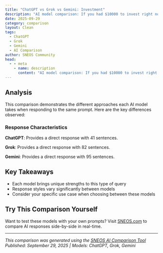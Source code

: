 ```yaml
---
title: "ChatGPT vs Grok vs Gemini: Investment"
description: "AI model comparison: If you had $10000 to invest right now what would you choose and why? Include specific recommendation..."
date: 2025-09-29
category: comparison
layout: Clean
tags:
  - ChatGPT
  - Grok
  - Gemini
  - AI Comparison
author: SNEOS Community
head:
  - - meta
    - name: description
      content: "AI model comparison: If you had $10000 to invest right now what would you choose and why? Include specific recommendations..."
---
```


<ChatComparison
  title="ChatGPT vs Grok vs Gemini: Investment"
  prompt="If you had $10000 to invest right now what would you choose and why? Include specific recommendations"
  :responses='{
    "ChatGPT": "I\u0027m not a licensed financial advisor, but I can share a diversified approach to investing $10,000 based on common strategies as of mid-2024. The best choice depends on your risk tolerance, investment horizon, and financial goals. Here\u0027s a sample diversified portfolio and rationale:\n\n### 1. U.S. Stock Market Exposure (40% - $4,000)\n**Recommendation:** Invest in a low-cost total stock market ETF like **Vanguard Total Stock Market ETF (VTI)** or **Schwab U.S. Broad Market ETF (SCHB).**\n\n- **Why?** Offers broad exposure to U.S. companies of all sizes, providing growth potential over the long term.\n- **Risk:** Moderate to high volatility but historically strong returns over decades.\n\n### 2. International Stocks (20% - $2,000)\n**Recommendation:** Consider international ETFs such as **Vanguard FTSE Developed Markets ETF (VEA)** or **iShares MSCI Emerging Markets ETF (EEM).**\n\n- **Why?** Adds diversification outside the U.S., capturing growth in developed and emerging economies.\n- **Risk:** Can be more volatile due to currency fluctuations and geopolitical risks.\n\n### 3. Bonds or Fixed Income (20% - $2,000)\n**Recommendation:** Use a bond ETF like **Vanguard Total Bond Market ETF (BND)** or **iShares U.S. Treasury Bond ETF (GOVT).**\n\n- **Why?** Provides stability, income, and reduces volatility in your portfolio.\n\n### 4. Sector or Thematic ETFs (10% - $1,000)\n**Recommendation:** Invest in themes you believe in long term such as technology, clean energy, or healthcare. Examples:\n- **ARK Innovation ETF (ARKK)** for disruptive tech.\n- **iShares Global Clean Energy ETF (ICLN)** for renewable energy.\n\n- **Why?** Potential for higher growth by focusing on innovative sectors.\n\n### 5. Cash or Alternative Investments (10% - $1,000)\n- Keep some cash liquid for flexibility or consider alternative assets like REIT ETFs (**Vanguard Real Estate ETF - VNQ**) or cryptocurrencies if you\u2019re comfortable with high risk.\n\n---\n\n### Additional Tips:\n- **Emergency Fund:** Ensure you have 3-6 months of expenses saved separately before investing.\n- **Roth IRA:** If eligible, consider investing this money inside a tax-advantaged account.\n- **Dollar-Cost Averaging:** Invest gradually over a few months to reduce market timing risk.\n- **Review Annually:** Rebalance your portfolio based on your goals and market shifts.\n\n---\n\n**Summary Example Allocation:**\n| Asset Class            | ETF Recommendation      | Amount  |\n|-----------------------|-------------------------|---------|\n| U.S. Stocks           | VTI                     | $4,000  |\n| International Stocks  | VEA or EEM              | $2,000  |\n| Bonds                 | BND or GOVT             | $2,000  |\n| Thematic / Sector ETFs| ARKK or ICLN            | $1,000  |\n| Cash / Alternatives   | VNQ or Crypto (optional)| $1,000  |\n\n---\n\nIf you want, I can help tailor this further based on your risk profile or interests!",
    "Grok": "Investing $10,000 involves considering your financial goals, risk tolerance, time horizon, and current market conditions. Since I don\u2019t have personal financial data or real-time market insights beyond October 2023, I\u2019ll provide a generalized strategy based on timeless investment principles and diversification to balance risk and potential returns. This is not financial advice, but a thought experiment\u2014always consult a financial advisor for personalized recommendations.\n\n### Investment Strategy Overview\nI would allocate the $10,000 across a mix of asset classes to achieve diversification, balancing growth potential with stability. My choices reflect a moderate risk tolerance and a 5-10 year investment horizon. Here\u0027s the breakdown:\n\n#### 1. Index Funds/ETFs (50% or $5,000)\n- **What**: Invest in a broad market index fund or ETF, such as the **Vanguard S\u0026P 500 ETF (VOO)** or the **iShares Core MSCI Total International Stock ETF (IXUS)** for global exposure.\n- **Allocation**: $3,000 in VOO (U.S. market exposure) and $2,000 in IXUS (international exposure).\n- **Why**: Index funds provide low-cost exposure to a wide range of companies, reducing the risk of individual stock failure. The S\u0026P 500 historically averages ~10% annual returns over the long term (adjusted for inflation, closer to 7-8%). International ETFs diversify geographically, hedging against U.S.-centric risks. Vanguard and iShares are known for low expense ratios (e.g., VOO\u2019s is ~0.03%), maximizing returns.\n- **Risk**: Moderate. Markets can be volatile in the short term, but over 5-10 years, they tend to grow.\n\n#### 2. Individual Stocks (20% or $2,000)\n- **What**: Invest in a few high-quality, growth-oriented companies with strong fundamentals.\n- **Specific Picks**:\n  - **Apple (AAPL)**: $1,000 - A leader in technology with consistent innovation, strong cash flow, and a massive ecosystem. It\u2019s a relatively stable blue-chip stock with growth potential.\n  - **Microsoft (MSFT)**: $1,000 - A dominant player in cloud computing (Azure) and AI, with diversified revenue streams and solid financials.\n- **Why**: Individual stocks offer higher growth potential than index funds but come with higher risk. Apple and Microsoft are established companies with competitive advantages and long-term growth prospects in tech, a sector driving modern economies. I\u2019d limit this to 20% to avoid over-concentration.\n- **Risk**: High. Stock prices can fluctuate due to company-specific or market-wide issues.\n\n#### 3. Bonds/Stable Income (15% or $1,500)\n- **What**: Invest in a bond ETF like the **iShares Core U.S. Aggregate Bond ETF (AGG)** or Treasury securities via a platform like TreasuryDirect.gov.\n- **Why**: Bonds provide stability and income, acting as a buffer against stock market volatility. AGG offers diversified exposure to U.S. investment-grade bonds with a low expense ratio (~0.03%). Alternatively, U.S. Treasuries are backed by the government, offering near-zero default risk. With interest rates potentially high (as they were in 2023), yields on bonds are attractive for income.\n- **Risk**: Low to moderate. Bond prices can fall if interest rates rise, but they\u2019re safer than stocks.\n\n#### 4. High-Yield Savings or Cash Equivalent (15% or $1,500)\n- **What**: Park money in a high-yield savings account or a money market fund through platforms like **Ally Bank** or **Marcus by Goldman Sachs**, or purchase short-term Treasury bills.\n- **Why**: High-yield savings accounts or T-bills offer safety and liquidity, with yields around 4-5% annually (based on 2023 rates). This portion acts as an emergency buffer or a reserve for future opportunities (e.g., buying dips in the market). It\u2019s a low-risk way to earn some return on cash while keeping it accessible.\n- **Risk**: Very low. Returns may not keep up with inflation, but capital is safe.\n\n### Why This Mix?\n- **Diversification**: Spreading across stocks, bonds, and cash equivalents reduces risk. If one asset class underperforms, others may offset losses.\n- **Growth with Stability**: The majority (70%) is in growth-oriented assets (index funds and stocks), while 30% is in safer investments (bonds and cash) to protect against downturns.\n- **Cost-Effectiveness**: Choosing low-cost ETFs and funds minimizes fees, which can erode returns over time.\n- **Long-Term Focus**: This portfolio is designed for 5-10 years, balancing growth (stocks) with income and safety (bonds/cash).\n\n### Additional Considerations\n- **Platform**: Use a low-cost brokerage like **Fidelity**, **Schwab**, or **Robinhood** to execute these investments. Many offer commission-free trades on ETFs and stocks.\n- **Rebalancing**: Review the portfolio annually or after major market shifts to maintain the target allocation (e.g., 50% ETFs, 20% stocks, etc.).\n- **Risk Tolerance**: If you\u2019re more risk-averse, shift more to bonds/cash. If aggressive, increase stock or ETF exposure.\n- **Taxes**: Consider tax-advantaged accounts like an IRA if eligible, to defer or avoid taxes on gains/dividends.\n\n### Potential Returns (Hypothetical)\n- Index Funds: ~7-10% average annual return (historical S\u0026P 500 and global market averages).\n- Individual Stocks: 10-15% if well-chosen, but varies widely.\n- Bonds: ~2-4% yield (depending on rates).\n- Cash Equivalent: ~4-5% (based on 2023 high-yield savings/T-bill rates).\n- Weighted Average Return: ~6-8% annually before inflation and taxes, though this is speculative and depends on market conditions.\n\n### Final Thoughts\nThis $10,000 investment plan prioritizes diversification, low costs, and a balance between growth and safety. It\u2019s not about chasing hot trends or timing the market but building a resilient portfolio for long-term wealth. Always monitor economic conditions (inflation, interest rates, geopolitical events) and adjust as needed. If you\u2019re unsure, a robo-advisor like **Betterment** or **Wealthfront** could manage this for a small fee.\n\nWhat are your financial goals or risk preferences? I can tweak this further based on that!",
    "Gemini": "{\n  \u0022candidates\u0022: [\n    {\n      \u0022content\u0022: {\n        \u0022parts\u0022: [\n          {\n            \u0022text\u0022: \u0022Okay, if I had $10,000 to invest right now, here\u0027s how I would approach it, keeping in mind that I am an AI and cannot provide financial advice. This is for informational purposes only, and you should consult with a qualified financial advisor before making any investment decisions.  My approach prioritizes a balance of growth, diversification, and risk management, suitable for a medium-term investment horizon (e.g., 5-10 years).\\n\\n**Core Principles Guiding My Decision:**\\n\\n*   **Diversification:**  Spreading investments across different asset classes and sectors to reduce risk.\\n*   **Long-Term Growth:** Focusing on investments with the potential for above-average returns over the long run.\\n*   **Low-Cost Investing:**  Minimizing expenses to maximize returns.\\n*   **Risk Tolerance:**  Considering my (hypothetical) risk tolerance, which I\u0027ll assume is moderate, leaning towards growth.\\n*   **Compounding:**  Reinvesting earnings to accelerate growth.\\n\\n**Investment Allocation:**\\n\\nI would divide the $10,000 as follows:\\n\\n1.  **Broad Market Index Funds (60%): $6,000**\\n\\n    *   **$3,000 in a U.S. Total Stock Market Index Fund (VTI or ITOT):** This provides exposure to a wide range of U.S. companies, from large-cap to small-cap. This would represent the \\\u0022core\\\u0022 of the portfolio.\\n        *   **Why:** The U.S. stock market has historically provided strong returns over the long term. A total market index fund ensures diversification across the entire market.  VTI (Vanguard Total Stock Market ETF) and ITOT (iShares Core Total U.S. Stock Market ETF) are excellent, low-cost options.\\n\\n    *   **$2,000 in an International Stock Market Index Fund (VXUS or IXUS):** This provides exposure to companies outside the U.S., diversifying geographically.\\n        *   **Why:**  International markets offer growth opportunities that may not be available in the U.S.  Diversifying globally reduces reliance on the U.S. economy.  VXUS (Vanguard Total International Stock ETF) and IXUS (iShares Core MSCI Total International Stock ETF) are good choices.\\n\\n    *   **$1,000 in a Small-Cap Index Fund (IJR or VBR):**  Small-cap stocks can offer higher growth potential, though they come with more volatility.\\n        *   **Why:**  Small-cap companies have the potential for significant growth as they mature.  IJR (iShares Core S\u0026P Small-Cap ETF) and VBR (Vanguard Small-Cap ETF) are solid options.\\n\\n2.  **Bond Fund (20%): $2,000**\\n\\n    *   **$2,000 in a U.S. Aggregate Bond Market Index Fund (AGG or BND):** This provides exposure to a wide range of U.S. bonds, including government and corporate bonds.\\n        *   **Why:** Bonds provide stability and income to the portfolio, especially during stock market downturns.  A U.S. aggregate bond fund offers broad diversification across the bond market. AGG (iShares Core U.S. Aggregate Bond ETF) and BND (Vanguard Total Bond Market ETF) are excellent, low-cost choices.\\n\\n3.  **Real Estate (10%): $1,000**\\n\\n    *   **$1,000 in a Real Estate Investment Trust (REIT) Index Fund (VNQ or REM):** REITs invest in real estate properties and distribute income to shareholders.\\n        *   **Why:** Real estate can provide diversification and inflation protection. REITs offer exposure to the real estate market without the need to directly own property. VNQ (Vanguard Real Estate ETF) and REM (iShares Mortgage Real Estate ETF) are popular options.\\n\\n4.  **Alternative Investment (10%): $1,000**\\n\\n    *   **$1,000 in Commodities (DBC):** Commodities are raw materials or primary agricultural products that can act as a hedge against inflation.\\n         *   **Why:** Commodities historically have a low to negative correlation with stocks and bonds. They tend to perform well during periods of high inflation.\\n\\n**Specific ETF Recommendations:**\\n\\n*   **VTI (Vanguard Total Stock Market ETF):**  Very low expense ratio, broad market exposure.\\n*   **VXUS (Vanguard Total International Stock ETF):**  Low expense ratio, international diversification.\\n*   **BND (Vanguard Total Bond Market ETF):**  Low expense ratio, diversified bond exposure.\\n*   **VNQ (Vanguard Real Estate ETF):**  Low expense ratio, broad REIT exposure.\\n*   **DBC (Invesco DB Commodity Index Tracking Fund):** Broad commodity exposure.\\n\\n**Where to Invest:**\\n\\nI would recommend opening a brokerage account with a reputable online broker such as:\\n\\n*   **Vanguard:**  Known for low-cost index funds and a strong reputation.\\n*   **Fidelity:**  Offers commission-free trading and a wide range of investment options.\\n*   **Charles Schwab:**  Similar to Fidelity, with a strong focus on customer service.\\n\\n**Important Considerations:**\\n\\n*   **Dollar-Cost Averaging:** Instead of investing the entire $10,000 at once, consider investing a fixed amount each month (e.g., $1,000 per month) over a period of 10 months.  This is known as dollar-cost averaging and can help reduce the risk of investing at a market peak.\\n*   **Rebalancing:**  Periodically (e.g., annually) rebalance the portfolio to maintain the desired asset allocation.  This involves selling some of the overperforming assets and buying more of the underperforming assets.\\n*   **Taxes:** Be aware of the tax implications of your investments.  Consider investing in a tax-advantaged account such as a Roth IRA or 401(k) if you are eligible.\\n*   **Expense Ratios:** Pay close attention to the expense ratios of the ETFs you choose.  These are the annual fees charged by the fund and can impact your returns over the long term.  Aim for ETFs with expense ratios below 0.20%.\\n*   **Due Diligence:** Research each ETF thoroughly before investing.  Read the prospectus and understand the fund\u0027s investment strategy and risks.\\n*   **Financial Advisor:**  Seriously consider consulting with a qualified financial advisor to get personalized advice based on your specific financial situation and goals.  They can help you develop a comprehensive financial plan and make informed investment decisions.\\n\\n**Why This Approach?**\\n\\nThis allocation is designed to provide a balance of growth and stability. The high allocation to stock market index funds offers the potential for long-term growth, while the bond fund provides diversification and downside protection. The REIT allocation provides exposure to real estate, which can be a hedge against inflation. The relatively simple, low-cost approach makes it easy to manage and maintain.\\n\\n**Disclaimer:**  Remember, this is not financial advice.  Your investment decisions should be based on your own research, risk tolerance, and financial goals.  Always consult with a qualified financial advisor before making any investment decisions.  Market conditions can change, and past performance is not indicative of future results.\\n\u0022\n          }\n        ],\n        \u0022role\u0022: \u0022model\u0022\n      },\n      \u0022finishReason\u0022: \u0022STOP\u0022,\n      \u0022avgLogprobs\u0022: -0.23464141961739543\n    }\n  ],\n  \u0022usageMetadata\u0022: {\n    \u0022promptTokenCount\u0022: 23,\n    \u0022candidatesTokenCount\u0022: 1578,\n    \u0022totalTokenCount\u0022: 1601,\n    \u0022promptTokensDetails\u0022: [\n      {\n        \u0022modality\u0022: \u0022TEXT\u0022,\n        \u0022tokenCount\u0022: 23\n      }\n    ],\n    \u0022candidatesTokensDetails\u0022: [\n      {\n        \u0022modality\u0022: \u0022TEXT\u0022,\n        \u0022tokenCount\u0022: 1578\n      }\n    ]\n  },\n  \u0022modelVersion\u0022: \u0022gemini-2.0-flash\u0022,\n  \u0022responseId\u0022: \u0022yXLaaJz7B4iznsEP0NObqAM\u0022\n}\n"
  }'
  published-date="11:52"
/>

## Analysis

This comparison demonstrates the different approaches each AI model takes when responding to the same prompt. Here are the key differences observed:

### Response Characteristics

**ChatGPT**: Provides a direct response with 41 sentences. 

**Grok**: Provides a direct response with 82 sentences. 

**Gemini**: Provides a direct response with 95 sentences. 

## Key Takeaways

- Each model brings unique strengths to this type of query
- Response styles vary significantly between models
- Consider your specific use case when choosing between these models

## Try This Comparison Yourself

Want to test these models with your own prompts? Visit [SNEOS.com](https://sneos.com) to compare AI responses side-by-side in real-time.

---

*This comparison was generated using the [SNEOS AI Comparison Tool](https://sneos.com)*
*Published: September 29, 2025 | Models: ChatGPT, Grok, Gemini*
